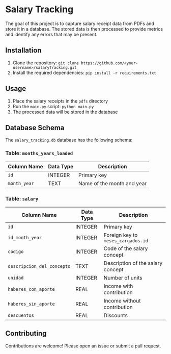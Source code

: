 # Salary Tracking

The goal of this project is to capture salary receipt data from PDFs and store it in a database. The stored data is then processed to provide metrics and identify any errors that may be present.

## Installation

1. Clone the repository: `git clone https://github.com/<your-username>/salaryTracking.git`
2. Install the required dependencies: `pip install -r requirements.txt`

## Usage

1. Place the salary receipts in the `pdfs` directory
2. Run the `main.py` script: `python main.py`
3. The processed data will be stored in the database

## Database Schema

The `salary_tracking.db` database has the following schema:

### Table: `months_years_loaded`

| Column Name | Data Type | Description                |
|------| --- |----------------------------|
| `id` | INTEGER | Primary key                |
| `month_year`   | TEXT | Name of the month and year |

### Table: `salary`

| Column Name | Data Type | Description |
| --- | --- | --- |
| `id` | INTEGER | Primary key |
| `id_month_year` | INTEGER | Foreign key to `meses_cargados.id` |
| `codigo` | INTEGER | Code of the salary concept |
| `descripcion_del_concepto` | TEXT | Description of the salary concept |
| `unidad` | INTEGER | Number of units |
| `haberes_con_aporte` | REAL | Income with contribution |
| `haberes_sin_aporte` | REAL | Income without contribution |
| `descuentos` | REAL | Discounts |

## Contributing

Contributions are welcome! Please open an issue or submit a pull request.

